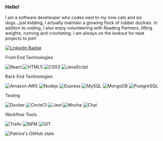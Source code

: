 ### Hello!

I am a software develeoper who codes next to my nine cats and six dogs...just kidding, I actually maintain a growing flock of rubber duckies.  In additon to coding, I also enjoy volunteering with Reading Partners, lifting weights, running and crocheting.  I am always on the lookout for neat projects to join!  

[![Linkedin Badge](https://img.shields.io/badge/-PatriceCottman-black?style=plastic-square&logo=Linkedin&logoColor=0A66C2&link=https://www.linkedin.com/in/patrice-cottman-63173ba1/)](https://www.linkedin.com/in/patrice-cottman-63173ba1/)

Front End Technologies

![React](https://img.shields.io/badge/-React-black?style=plastic-square&logo=react)
![HTML5](https://img.shields.io/badge/-HTML5-black?style=plastic-square&logo=html5)
![CSS3](https://img.shields.io/badge/-CSS3-black?style=plastic-square&logo=css3&logoColor=1572B6)
![JavaScript](https://img.shields.io/badge/-JavaScript-black?style=plastic-square&logo=javascript)


Back End Technologies

![Amazon AWS](https://img.shields.io/badge/AWS-black?style=plastic-square&logo=amazon-aws&logoColor=FF9900)
![Nodejs](https://img.shields.io/badge/-Nodejs-black?style=plastic-square&logo=Node.js)
![Express](https://img.shields.io/badge/-Express-black?style=plastic-square&logo=Express)
![MySQL](https://img.shields.io/badge/-MySQL-black?style=plastic-square&logo=mysql)
![MongoDB](https://img.shields.io/badge/-MongoDB-black?style=plastic-square&logo=mongodb)
![PostgreSQL](https://img.shields.io/badge/-PostgreSQL-black?style=plastic-square&logo=postgresql&logoColor=336791)

Testing

![Docker](https://img.shields.io/badge/-Docker-black?style=plastic-square&logo=docker)
![CircleCI](https://img.shields.io/badge/-CircleCI-black?style=plastic-square&logo=CircleCI)
![Jest](https://img.shields.io/badge/-Jest-black?style=plastic-square&logo=Jest&logoColor=C21325)
![Mocha](https://img.shields.io/badge/-Mocha-black?style=plastic-square&logo=Mocha)
![Chai](https://img.shields.io/badge/-Chai-black?style=plastic-square&logo=Chai)

Workflow Tools

![Trello](https://img.shields.io/badge/-Trello-black?style=plastic-square&logo=Trello)
![NPM](https://img.shields.io/badge/-NPM-black?style=plastic-square&logo=npm)
![GIT](https://img.shields.io/badge/-GIT-black?style=plastic-square&logo=git)


![Patrice's GitHub stats](https://github-readme-stats.vercel.app/api?username=PattyKat&show_icons=true&theme=tokyonight)

